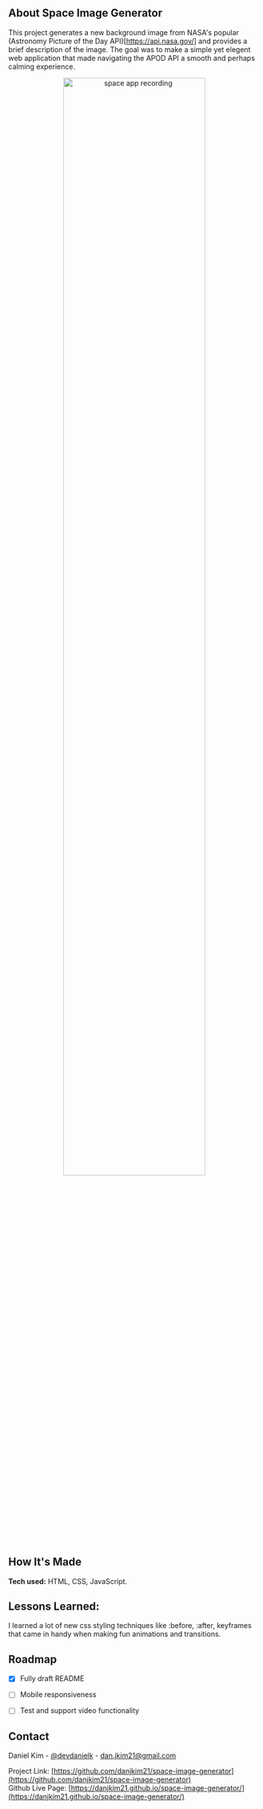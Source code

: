 ## About Space Image Generator

This project generates a new background image from NASA's popular (Astronomy Picture of the Day API)[https://api.nasa.gov/] and provides a brief description of the image. The goal was to make a simple yet elegent web application that made navigating the APOD API a smooth and perhaps calming experience.

<p align="center">
  <img src="img/space-tool-demo-min.gif" width="75%" alt="space app recording"/>
</p>

## How It's Made

**Tech used:** HTML, CSS, JavaScript. <br>


## Lessons Learned:

I learned a lot of new css styling techniques like :before, :after, keyframes that came in handy when making fun animations and transitions.


## Roadmap

- [x] Fully draft README
- [ ] Mobile responsiveness
- [ ] Test and support video functionality


<!-- CONTACT -->
## Contact

Daniel Kim - [@devdanielk](https://twitter.com/devdanielk) - dan.jkim21@gmail.com

Project Link: [https://github.com/danjkim21/space-image-generator](https://github.com/danjkim21/space-image-generator) 
<br>
Github Live Page: [https://danjkim21.github.io/space-image-generator/](https://danjkim21.github.io/space-image-generator/)